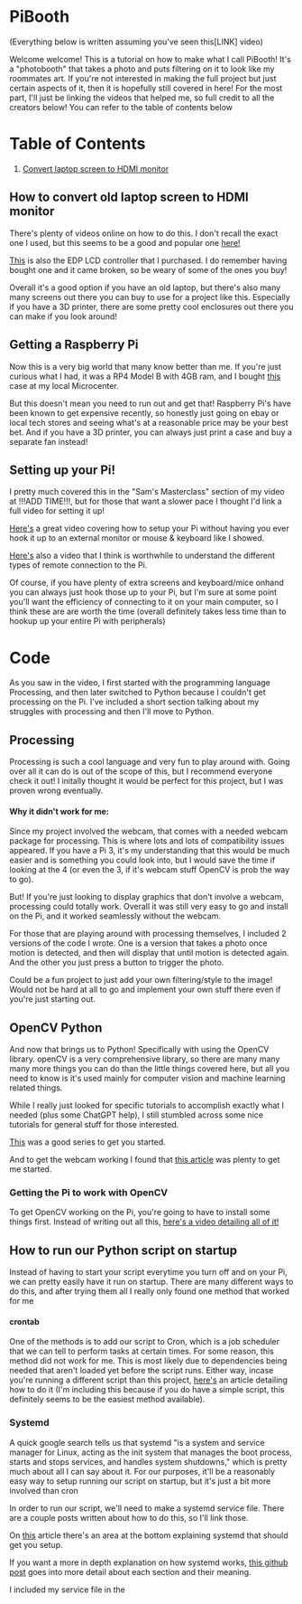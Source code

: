 # PiBooth

(Everything below is written assuming you've seen this[LINK] video)

Welcome welcome! This is a tutorial on how to make what I call PiBooth! It's a "photobooth" that takes a photo and puts filtering on it to look like my roommates art. If you're not interested in making the full project but just certain aspects of it, then it is hopefully still covered in here! For the most part, I'll just be linking the videos that helped me, so full credit to all the creators below! You can refer to the table of contents below

# Table of Contents

1. [Convert laptop screen to HDMI monitor](#how-to-convert-old-laptop-screen-hdmi-monitor)

## How to convert old laptop screen to HDMI monitor

There's plenty of videos online on how to do this. I don't recall the exact one I used, but this seems to be a good and popular one [here!](https://www.youtube.com/watch?app=desktop&v=6L0TPJEXiAI&t=64s)

[This](https://www.amazon.com/dp/B08CXQCLM4?ref_=ppx_hzsearch_conn_dt_b_fed_asin_title_2) is also the EDP LCD controller that I purchased. I do remember having bought one and it came broken, so be weary of some of the ones you buy!

Overall it's a good option if you have an old laptop, but there's also many many screens out there you can buy to use for a project like this. Especially if you have a 3D printer, there are some pretty cool enclosures out there you can make if you look around!

## Getting a Raspberry Pi

Now this is a very big world that many know better than me. If you're just curious what I had, it was a RP4 Model B with 4GB ram, and I bought [this](https://www.microcenter.com/product/659157/micro-connectors-aluminum-case-with-fan-for-raspberry-pi-4-black) case at my local Microcenter.

But this doesn't mean you need to run out and get that! Raspberry Pi's have been known to get expensive recently, so honestly just going on ebay or local tech stores and seeing what's at a reasonable price may be your best bet. And if you have a 3D printer, you can always just print a case and buy a separate fan instead!

## Setting up your Pi!

I pretty much covered this in the "Sam's Masterclass" section of my video at !!!ADD TIME!!!, but for those that want a slower pace I thought I'd link a full video for setting it up!

[Here's](https://www.youtube.com/watch?v=m6aS9YF-0xo) a great video covering how to setup your Pi without having you ever hook it up to an external monitor or mouse & keyboard like I showed.

[Here's](https://www.youtube.com/watch?v=l4VDWhKsFgs) also a video that I think is worthwhile to understand the different types of remote connection to the Pi.

Of course, if you have plenty of extra screens and keyboard/mice onhand you can always just hook those up to your Pi, but I'm sure at some point you'll want the efficiency of connecting to it on your main computer, so I think these are are worth the time (overall definitely takes less time than to hookup up your entire Pi with peripherals)

# Code

As you saw in the video, I first started with the programming language Processing, and then later switched to Python because I couldn't get processing on the Pi. I've included a short section talking about my struggles with processing and then I'll move to Python.

## Processing

Processing is such a cool language and very fun to play around with. Going over all it can do is out of the scope of this, but I recommend everyone check it out! I initally thought it would be perfect for this project, but I was proven wrong eventually.

#### Why it didn't work for me:

Since my project involved the webcam, that comes with a needed webcam package for processing. This is where lots and lots of compatibility issues appeared. If you have a Pi 3, it's my understanding that this would be much easier and is something you could look into, but I would save the time if looking at the 4 (or even the 3, if it's webcam stuff OpenCV is prob the way to go).

But! If you're just looking to display graphics that don't involve a webcam, processing could totally work. Overall it was still very easy to go and install on the Pi, and it worked seamlessly without the webcam.

For those that are playing around with processing themselves, I included 2 versions of the code I wrote. One is a version that takes a photo once motion is detected, and then will display that until motion is detected again. And the other you just press a button to trigger the photo.

Could be a fun project to just add your own filtering/style to the image! Would not be hard at all to go and implement your own stuff there even if you're just starting out.

## OpenCV Python

And now that brings us to Python! Specifically with using the OpenCV library. openCV is a very comprehensive library, so there are many many many more things you can do than the little things covered here, but all you need to know is it's used mainly for computer vision and machine learning related things.

While I really just looked for specific tutorials to accomplish exactly what I needed (plus some ChatGPT help), I still stumbled across some nice tutorials for general stuff for those interested.

[This](https://www.youtube.com/watch?v=zSa-fOGh8es&t=342s) was a good series to get you started.

And to get the webcam working I found that [this article](https://www.geeksforgeeks.org/python-opencv-capture-video-from-camera/) was plenty to get me started.

### Getting the Pi to work with OpenCV

To get OpenCV working on the Pi, you're going to have to install some things first. Instead of writing out all this, [here's a video detailing all of it! ](https://www.youtube.com/watch?v=QzVYnG-WaM4)

## How to run our Python script on startup

Instead of having to start your script everytime you turn off and on your Pi, we can pretty easily have it run on startup. There are many different ways to do this, and after trying them all I really only found one method that worked for me

#### crontab

One of the methods is to add our script to Cron, which is a job scheduler that we can tell to perform tasks at certain times. For some reason, this method did not work for me. This is most likely due to dependencies being needed that aren't loaded yet before the script runs. Either way, incase you're running a different script than this project, [here's](https://www.raspberrypi-spy.co.uk/2013/07/running-a-python-script-at-boot-using-cron/) an article detailing how to do it (I'm including this because if you do have a simple script, this definitely seems to be the easiest method available).

### Systemd

A quick google search tells us that systemd "is a system and service manager for Linux, acting as the init system that manages the boot process, starts and stops services, and handles system shutdowns," which is pretty much about all I can say about it. For our purposes, it'll be a reasonably easy way to setup running our script on startup, but it's just a bit more involved than cron

In order to run our script, we'll need to make a systemd service file. There are a couple posts written about how to do this, so I'll link those.

On [this](https://www.dexterindustries.com/howto/run-a-program-on-your-raspberry-pi-at-startup/) article there's an area at the bottom explaining systemd that should get you setup.

If you want a more in depth explanation on how systemd works, [this github post](https://github.com/thagrol/Guides/blob/main/boot.pdf) goes into more detail about each section and their meaning.

I included my service file in the
